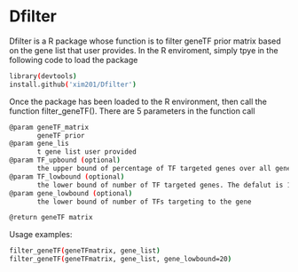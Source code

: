 # Dfilter
Dfilter is a R package whose function is to filter geneTF prior matrix based on the gene list that user provides. 
In the R enviroment, simply tpye in the following code to load the package
```sh
library(devtools)
install.github('xim201/Dfilter')
```
Once the package has been loaded to the R environment, then call the function filter_geneTF(). 
There are 5 parameters in the function call
```sh
@param geneTF_matrix
       geneTF prior
@param gene_lis
       t gene list user provided
@param TF_upbound (optional)
       the upper bound of percentage of TF targeted genes over all genes. The default is 80\%
@param TF_lowbound (optional)
       the lower bound of number of TF targeted genes. The defalut is 10
@param gene_lowbound (optional)
       the lower bound of number of TFs targeting to the gene

@return geneTF matrix
```
Usage examples:
```sh
filter_geneTF(geneTFmatrix, gene_list)
filter_geneTF(geneTFmatrix, gene_list, gene_lowbound=20)

```
